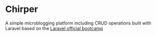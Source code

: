 # Chirper
A simple microblogging platform including CRUD operations built with Laravel based on the [Laravel official bootcamp](https://bootcamp.laravel.com/)
